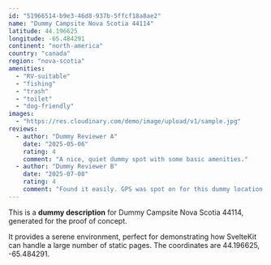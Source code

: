 ```yaml
---
id: "51966514-b9e3-46d8-937b-5ffcf18a8ae2"
name: "Dummy Campsite Nova Scotia 44114"
latitude: 44.196625
longitude: -65.484291
continent: "north-america"
country: "canada"
region: "nova-scotia"
amenities:
  - "RV-suitable"
  - "fishing"
  - "trash"
  - "toilet"
  - "dog-friendly"
images:
  - "https://res.cloudinary.com/demo/image/upload/v1/sample.jpg"
reviews:
  - author: "Dummy Reviewer A"
    date: "2025-05-06"
    rating: 4
    comment: "A nice, quiet dummy spot with some basic amenities."
  - author: "Dummy Reviewer B"
    date: "2025-07-08"
    rating: 4
    comment: "Found it easily. GPS was spot on for this dummy location."
---
```


This is a **dummy description** for Dummy Campsite Nova Scotia 44114, generated for the proof of concept.

It provides a serene environment, perfect for demonstrating how SvelteKit can handle a large number of static pages. The coordinates are 44.196625, -65.484291.
